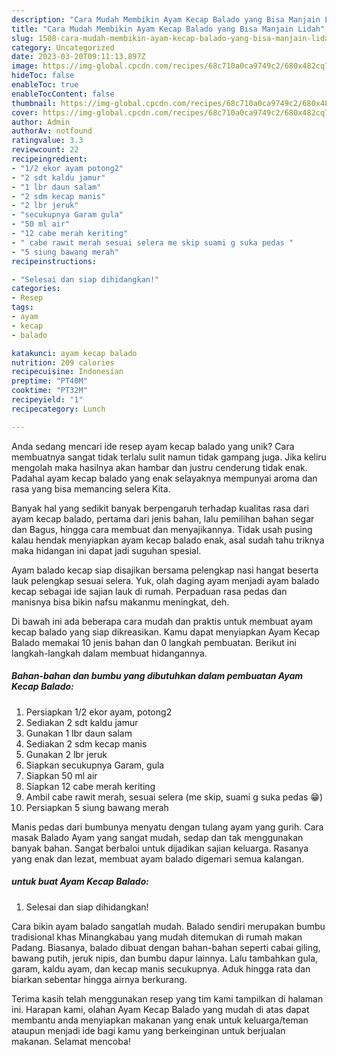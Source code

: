```yaml
---
description: "Cara Mudah Membikin Ayam Kecap Balado yang Bisa Manjain Lidah"
title: "Cara Mudah Membikin Ayam Kecap Balado yang Bisa Manjain Lidah"
slug: 1508-cara-mudah-membikin-ayam-kecap-balado-yang-bisa-manjain-lidah
category: Uncategorized
date: 2023-03-20T09:11:13.897Z
image: https://img-global.cpcdn.com/recipes/68c710a0ca9749c2/680x482cq70/ayam-kecap-balado-foto-resep-utama.jpg
hideToc: false
enableToc: true
enableTocContent: false
thumbnail: https://img-global.cpcdn.com/recipes/68c710a0ca9749c2/680x482cq70/ayam-kecap-balado-foto-resep-utama.jpg
cover: https://img-global.cpcdn.com/recipes/68c710a0ca9749c2/680x482cq70/ayam-kecap-balado-foto-resep-utama.jpg
author: Admin
authorAv: notfound
ratingvalue: 3.3
reviewcount: 22
recipeingredient:
- "1/2 ekor ayam potong2"
- "2 sdt kaldu jamur"
- "1 lbr daun salam"
- "2 sdm kecap manis"
- "2 lbr jeruk"
- "secukupnya Garam gula"
- "50 ml air"
- "12 cabe merah keriting"
- " cabe rawit merah sesuai selera me skip suami g suka pedas "
- "5 siung bawang merah"
recipeinstructions:

- "Selesai dan siap dihidangkan!"
categories:
- Resep
tags:
- ayam
- kecap
- balado

katakunci: ayam kecap balado 
nutrition: 209 calories
recipecuisine: Indonesian
preptime: "PT40M"
cooktime: "PT32M"
recipeyield: "1"
recipecategory: Lunch

---
```





Anda sedang mencari ide resep ayam kecap balado yang unik? Cara membuatnya sangat tidak terlalu sulit namun tidak gampang juga. Jika keliru mengolah maka hasilnya akan hambar dan justru cenderung tidak enak. Padahal ayam kecap balado yang enak selayaknya mempunyai aroma dan rasa yang bisa memancing selera Kita.





Banyak hal yang sedikit banyak berpengaruh terhadap kualitas rasa dari ayam kecap balado, pertama dari jenis bahan, lalu pemilihan bahan segar dan Bagus, hingga cara membuat dan menyajikannya. Tidak usah pusing kalau hendak menyiapkan ayam kecap balado enak,      asal sudah tahu triknya maka hidangan ini dapat jadi suguhan spesial.














Ayam balado kecap siap disajikan bersama pelengkap nasi hangat beserta lauk pelengkap sesuai selera. Yuk, olah daging ayam menjadi ayam balado kecap sebagai ide sajian lauk di rumah. Perpaduan rasa pedas dan manisnya bisa bikin nafsu makanmu meningkat, deh.






Di bawah ini ada beberapa cara mudah dan praktis untuk membuat ayam kecap balado yang siap dikreasikan. Kamu dapat menyiapkan Ayam Kecap Balado memakai 10 jenis bahan dan 0 langkah pembuatan. Berikut ini langkah-langkah dalam membuat hidangannya.

<!--inarticleads1-->

##### Bahan-bahan dan bumbu yang dibutuhkan dalam pembuatan Ayam Kecap Balado:

1. Persiapkan 1/2 ekor ayam, potong2
1. Sediakan 2 sdt kaldu jamur
1. Gunakan 1 lbr daun salam
1. Sediakan 2 sdm kecap manis
1. Gunakan 2 lbr jeruk
1. Siapkan secukupnya Garam, gula
1. Siapkan 50 ml air
1. Siapkan 12 cabe merah keriting
1. Ambil  cabe rawit merah, sesuai selera (me skip, suami g suka pedas 😁)
1. Persiapkan 5 siung bawang merah


Manis pedas dari bumbunya menyatu dengan tulang ayam yang gurih. Cara masak Balado Ayam yang sangat mudah, sedap dan tak menggunakan banyak bahan. Sangat berbaloi untuk dijadikan sajian keluarga. Rasanya yang enak dan lezat, membuat ayam balado digemari semua kalangan. 

<!--inarticleads2-->

#####  untuk buat Ayam Kecap Balado:


1. Selesai dan siap dihidangkan!

Cara bikin ayam balado sangatlah mudah. Balado sendiri merupakan bumbu tradisional khas Minangkabau yang mudah ditemukan di rumah makan Padang. Biasanya, balado dibuat dengan bahan-bahan seperti cabai giling, bawang putih, jeruk nipis, dan bumbu dapur lainnya. Lalu tambahkan gula, garam, kaldu ayam, dan kecap manis secukupnya. Aduk hingga rata dan biarkan sebentar hingga airnya berkurang. 

Terima kasih telah menggunakan resep yang tim kami tampilkan di halaman ini. Harapan kami, olahan Ayam Kecap Balado yang mudah di atas dapat membantu anda menyiapkan makanan yang enak untuk keluarga/teman ataupun menjadi ide bagi kamu yang berkeinginan untuk berjualan makanan. Selamat mencoba!

